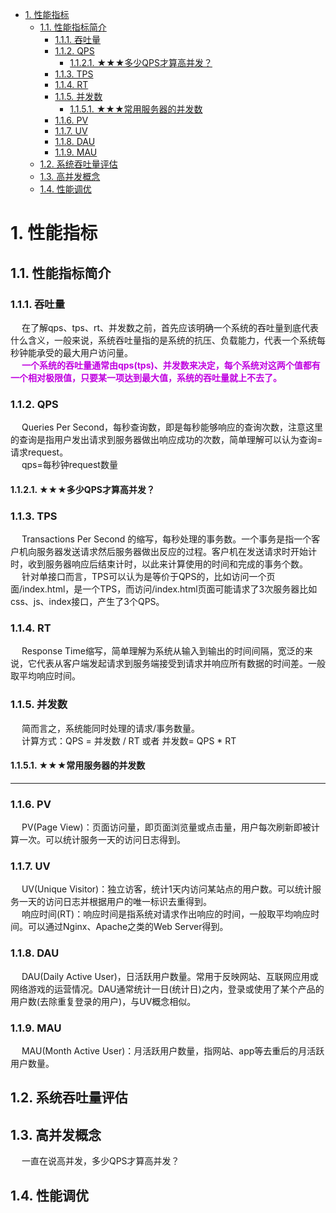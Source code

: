
<!-- TOC -->

- [1. 性能指标](#1-性能指标)
    - [1.1. 性能指标简介](#11-性能指标简介)
        - [1.1.1. 吞吐量](#111-吞吐量)
        - [1.1.2. QPS](#112-qps)
            - [1.1.2.1. ★★★多少QPS才算高并发？](#1121-★★★多少qps才算高并发)
        - [1.1.3. TPS](#113-tps)
        - [1.1.4. RT](#114-rt)
        - [1.1.5. 并发数](#115-并发数)
            - [1.1.5.1. ★★★常用服务器的并发数](#1151-★★★常用服务器的并发数)
        - [1.1.6. PV](#116-pv)
        - [1.1.7. UV](#117-uv)
        - [1.1.8. DAU](#118-dau)
        - [1.1.9. MAU](#119-mau)
    - [1.2. 系统吞吐量评估](#12-系统吞吐量评估)
    - [1.3. 高并发概念](#13-高并发概念)
    - [1.4. 性能调优](#14-性能调优)

<!-- /TOC -->

# 1. 性能指标  
<!-- 
重要**** 怎么理解的并发量和QPS？
https://blog.csdn.net/lihuanlin/article/details/113039461


QPS计算
详解NGINX如何统计网站的PV、UV、独立IP
https://www.jb51.net/article/161419.htm

https://blog.csdn.net/u010325193/article/details/89817576
https://blog.csdn.net/seesun2012/article/details/79501038?utm_medium=distribute.pc_relevant.none-task-blog-2%7Edefault%7EBlogCommendFromMachineLearnPai2%7Edefault-1.control&depth_1-utm_source=distribute.pc_relevant.none-task-blog-2%7Edefault%7EBlogCommendFromMachineLearnPai2%7Edefault-1.control

http://t.zoukankan.com/sunbeidan-p-8477196.html

https://blog.csdn.net/exceptional_derek/article/details/47617397
https://developer.aliyun.com/article/42063?spm=a2c6h.13813017.0.dArticle738638.6c782b8dDRJfLw

https://www.gonet.com.cn/webduirshow-153.html

https://www.cnblogs.com/yiwd/p/3711677.html
-->

## 1.1. 性能指标简介
<!-- 
不了解 QPS、TPS、RT、并发数、吞吐量，劝你简历别写熟悉高并发 
https://mp.weixin.qq.com/s/LFBK_3Mfo644mzXZXxsSTw

* 并发数：指系统同时能处理的请求数量，同样反应了系统的负载能力。这个数值可以分析机器1s内的访问日志数量来得到。  
* QPS：Queries Per Second，每秒查询数。每秒能够响应的查询次数。  
    &emsp; QPS是对一个特定的查询服务器在规定时间内所处理流量多少的衡量标准，在因特网上，作为域名系统服务器的机器的性能经常用每秒查询率来衡量。每秒的响应请求数，也即是最大吞吐能力。  
* TPS：Transactions Per Second 的缩写，每秒处理的事务数目。一个事务是指一个客户机向服务器发送请求然后服务器做出反应的过程。客户机在发送请求时开始计时，收到服务器响应后结束计时，以此来计算使用的时间和完成的事务个数，最终利用这些信息作出的评估分。  
    &emsp; TPS 的过程包括：客户端请求服务端、服务端内部处理、服务端返回客户端。
* 吐吞量：指系统在单位时间内处理请求的数量，TPS、QPS都是吞吐量的常用量化指标。  
    &emsp; 系统吞吐量几个重要参数：QPS(TPS)、并发数、响应时间
    1. QPS(TPS)：每秒钟 request / 事务数量
    2. 并发数：系统同时处理的 request / 事务数
    3. 响应时间：  一般取平均响应时间

    &emsp; 理解了上面三个要素的意义之后，就能推算出它们之间的关系：  
    &emsp; QPS(TPS)= 并发数/平均响应时间   或者：并发数 = QPS * 平均响应时间

* PV：页面浏览量，通常是衡量一个网络新闻频道或网站甚至一条网络新闻的主要指标。用户每一次对网站中的每个页面访问均被记录 1 次。用户对同一页面的多次刷新，访问量累计。  
* UV：访问数(Unique Visitor)指独立访客访问数，统计1天内访问某站点的用户数(以 cookie 为依据)，一台电脑终端为一个访客。  
-->

### 1.1.1. 吞吐量  
&emsp; 在了解qps、tps、rt、并发数之前，首先应该明确一个系统的吞吐量到底代表什么含义，一般来说，系统吞吐量指的是系统的抗压、负载能力，代表一个系统每秒钟能承受的最大用户访问量。  
&emsp; **<font color = "clime">一个系统的吞吐量通常由qps(tps)、并发数来决定，每个系统对这两个值都有一个相对极限值，只要某一项达到最大值，系统的吞吐量就上不去了。</font>**  

### 1.1.2. QPS
&emsp; Queries Per Second，每秒查询数，即是每秒能够响应的查询次数，注意这里的查询是指用户发出请求到服务器做出响应成功的次数，简单理解可以认为查询=请求request。  
&emsp; qps=每秒钟request数量  

#### 1.1.2.1. ★★★多少QPS才算高并发？
<!-- 
多少QPS才算高并发？
https://blog.csdn.net/u011277123/article/details/100270009
QPS是什么意思？一般的服务器qps多少？
https://www.fujieace.com/jingyan/qps.html

★★★比如有人说：2C 4G机器单机一般1000QPS；8C 8G机器单机可承受7000QPS。  

具体多少QPS跟业务强相关，只读接口读缓存，将压力给到缓存单机3000+没问题，写请求1000+也正常，也复杂些可能也就几百+QPS。
-->

### 1.1.3. TPS
&emsp; Transactions Per Second 的缩写，每秒处理的事务数。一个事务是指一个客户机向服务器发送请求然后服务器做出反应的过程。客户机在发送请求时开始计时，收到服务器响应后结束计时，以此来计算使用的时间和完成的事务个数。  
&emsp; 针对单接口而言，TPS可以认为是等价于QPS的，比如访问一个页面/index.html，是一个TPS，而访问/index.html页面可能请求了3次服务器比如css、js、index接口，产生了3个QPS。  

### 1.1.4. RT
&emsp; Response Time缩写，简单理解为系统从输入到输出的时间间隔，宽泛的来说，它代表从客户端发起请求到服务端接受到请求并响应所有数据的时间差。一般取平均响应时间。  
 
### 1.1.5. 并发数
&emsp; 简而言之，系统能同时处理的请求/事务数量。  
&emsp; 计算方式：QPS = 并发数 / RT 或者 并发数= QPS * RT  

#### 1.1.5.1. ★★★常用服务器的并发数  
<!-- 
 tomcat支持多少并发 
 https://zhidao.baidu.com/question/1445941399668603020.html
 mysql的并发量是多少？
 https://ask.csdn.net/questions/1091683
-->

----
### 1.1.6. PV
&emsp; PV(Page View)：页面访问量，即页面浏览量或点击量，用户每次刷新即被计算一次。可以统计服务一天的访问日志得到。  

### 1.1.7. UV
&emsp; UV(Unique Visitor)：独立访客，统计1天内访问某站点的用户数。可以统计服务一天的访问日志并根据用户的唯一标识去重得到。  
&emsp; 响应时间(RT)：响应时间是指系统对请求作出响应的时间，一般取平均响应时间。可以通过Nginx、Apache之类的Web Server得到。  

### 1.1.8. DAU
&emsp; DAU(Daily Active User)，日活跃用户数量。常用于反映网站、互联网应用或网络游戏的运营情况。DAU通常统计一日(统计日)之内，登录或使用了某个产品的用户数(去除重复登录的用户)，与UV概念相似。  

### 1.1.9. MAU  
&emsp; MAU(Month Active User)：月活跃用户数量，指网站、app等去重后的月活跃用户数量。  

## 1.2. 系统吞吐量评估  
<!-- 
https://mp.weixin.qq.com/s/Lo3Pt1Z5T1aN6jaIrp_kJg
-->

## 1.3. 高并发概念  
&emsp; 一直在说高并发，多少QPS才算高并发？  
<!-- 
一直再说高并发，多少QPS才算高并发？
https://www.cnblogs.com/capacity-yang/p/13064775.html
-->

## 1.4. 性能调优 
<!-- 
https://mp.weixin.qq.com/s/LFBK_3Mfo644mzXZXxsSTw
-->

